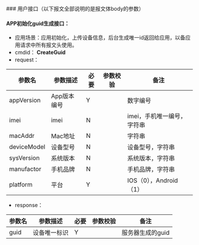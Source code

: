 \### 用户接口（以下报文全部说明的是报文体body的参数）
#### APP初始化guid生成接口：  
* 应用场景：应用初始化，上传设备信息，后台生成唯一id返回给应用，以备应用请求中所有报文头使用。
* cmdid： **CreateGuid**
* request：

|参数名|参数描述|必要|参数校验|备注|
|-|-|-|-|-|
|appVersion|App版本编号|Y||数字编号|
|imei|imei|N||imei，手机唯一编号，字符串|
|macAddr	|Mac地址|	N||	字符串|
|deviceModel|	设备型号|	N||	设备型号，字符串|
|sysVersion	|系统版本|	N||	系统版本，字符串|
|manufactor|	手机品牌|	N||	手机品牌，字符串|
|platform|	平台|	Y||	IOS（0），Android（1）|


* response：

|参数名|参数描述|必要|参数校验|备注|
|-|-|-|-|-|
|guid|设备唯一标识|Y||服务器生成的guid|
